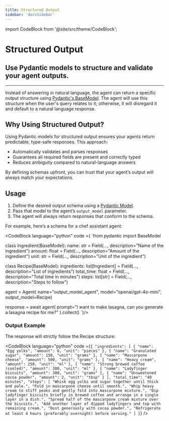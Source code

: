 ```yaml
---
title: Structured Output
sidebar: 'docsSidebar'
---
```

import CodeBlock from '@site/src/theme/CodeBlock';

# Structured Output
<h2 className="subtitle" style={{marginTop: '-17px', fontSize: '1.1rem', fontWeight: 'normal'}}>
Use Pydantic models to structure and validate your agent outputs.
</h2>

---

Instead of answering in natural language, the agent can return a specific output structure using [Pydantic's BaseModel](https://docs.pydantic.dev/latest/api/base_model/). The agent will use this structure when the user's query relates to it; otherwise, it will disregard it and default to a natural language response.

## Why Using Structured Output?
Using Pydantic models for structured output ensures your agents return predictable, type-safe responses.
This approach:
- Automatically validates and parses responses
- Guarantees all required fields are present and correctly typed
- Reduces ambiguity compared to natural-language answers

By defining schemas upfront, you can trust that your agent’s output will always match your expectations.


## Usage
1. Define the desired output schema using a [Pydantic Model](https://docs.pydantic.dev/latest/api/base_model/).
2. Pass that model to the agent’s `output_model` parameter.
3. The agent will always return responses that conform to the schema.


For example, here’s a schema for a chef assistant agent:

<CodeBlock language="python" code ={
`from pydantic import BaseModel


class Ingredient(BaseModel):
    name: str = Field(..., description="Name of the ingredient")
    amount: float = Field(..., description="Amount of the ingredient")
    unit: str = Field(..., description="Unit of the ingredient")

class Recipe(BaseModel):
    ingredients: list[Ingredient] = Field(..., description="List of ingredients")
    total_time: float = Field(..., description="Total time in minutes")
    steps: list[str] = Field(..., description="Steps to follow")


agent = Agent(
    name="output_model_agent",
    model="openai/gpt-4o-mini",
    output_model=Recipe)

response = await agent(
    prompt="I want to make lasagna, can you generate a lasagna recipe for me?"
).collect()
`}/>


### Output Example

The response will strictly follow the Recipe structure:

<CodeBlock language="python" code ={`
  {
    "ingredients": [
      {
        "name": "Egg yolks",
        "amount": 6,
        "unit": "pieces"
      },
      {
        "name": "Granulated sugar",
        "amount": 150,
        "unit": "grams"
      },
      {
        "name": "Mascarpone cheese",
        "amount": 500,
        "unit": "grams"
      },
      {
        "name": "Heavy cream",
        "amount": 250,
        "unit": "ml"
      },
      {
        "name": "Strong brewed coffee (cooled)",
        "amount": 300,
        "unit": "ml"
      },
      {
        "name": "Ladyfinger biscuits",
        "amount": 300,
        "unit": "grams"
      },
      {
        "name": "Unsweetened cocoa powder",
        "amount": 2,
        "unit": "tbsp"
      }
    ],
    "total_time": "40 minutes",
    "steps": [
      "Whisk egg yolks and sugar together until thick and pale.",
      "Fold in mascarpone cheese until smooth.",
      "Whip heavy cream to stiff peaks and gently fold into mascarpone mixture.",
      "Dip ladyfinger biscuits briefly in brewed coffee and arrange in a single layer in a dish.",
      "Spread half of the mascarpone cream mixture over the biscuits.",
      "Add another layer of dipped ladyfingers and top with remaining cream.",
      "Dust generously with cocoa powder.",
      "Refrigerate at least 4 hours (preferably overnight) before serving."
    ]
  }
`}
/>


